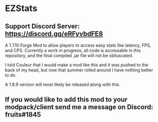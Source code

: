 # EZStats

## Support Discord Server: https://discord.gg/eRFyvbdFE8

A 1.7.10 Forge Mod to allow players to access easy stats like latency, FPS, and CPS.
Currently a work in progress, all code is accessable in this repository, and the final compiled .jar file will not be obfuscated.

I told Couleur that I would make a mod like this and it was pushed to the back of my head, but now that summer rolled around I have nothing better to do.

A 1.8.9 version will most likely be released along with this.

## If you would like to add this mod to your modpack/client send me a message on Discord: fruits#1845
